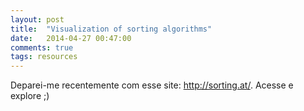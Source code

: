```yaml
---
layout: post
title:  "Visualization of sorting algorithms"
date:   2014-04-27 00:47:00
comments: true
tags: resources
---
```


Deparei-me recentemente com esse site: http://sorting.at/. Acesse e explore ;)
